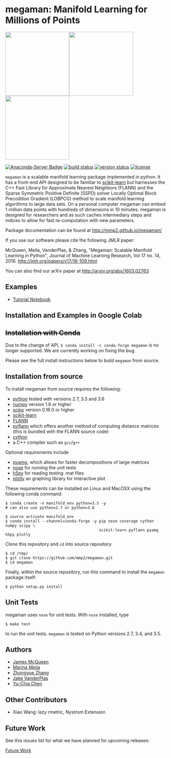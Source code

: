 # megaman: Manifold Learning for Millions of Points

<img src="https://raw.githubusercontent.com/mmp2/megaman/master/doc/images/word2vec_rmetric_plot_no_digits.png" height=200><img src="https://raw.githubusercontent.com/mmp2/megaman/master/doc/images/spectra_D4000.png" height=200><img src="https://raw.githubusercontent.com/mmp2/megaman/master/doc/images/spectra_Halpha.png" height=200>

[![Anaconda-Server Badge](https://anaconda.org/conda-forge/megaman/badges/downloads.svg)](https://anaconda.org/conda-forge/megaman)
[![build status](http://img.shields.io/travis/mmp2/megaman/master.svg?style=flat)](https://travis-ci.org/mmp2/megaman)
[![version status](http://img.shields.io/pypi/v/megaman.svg?style=flat)](https://pypi.python.org/pypi/megaman)
[![license](http://img.shields.io/badge/license-BSD-blue.svg?style=flat)](https://github.com/mmp2/megaman/blob/master/LICENSE)

``megaman`` is a scalable manifold learning package implemented in
python. It has a front-end API designed to be familiar
to [scikit-learn](http://scikit-learn.org/) but harnesses
the C++ Fast Library for Approximate Nearest Neighbors (FLANN)
and the Sparse Symmetric Positive Definite (SSPD) solver
Locally Optimal Block Precodition Gradient (LOBPCG) method
to scale manifold learning algorithms to large data sets.
On a personal computer megaman can embed 1 million data points
with hundreds of dimensions in 10 minutes.
megaman is designed for researchers and as such caches intermediary
steps and indices to allow for fast re-computation with new parameters.

Package documentation can be found at http://mmp2.github.io/megaman/

If you use our software please cite the following JMLR paper:

McQueen, Meila, VanderPlas, & Zhang, "Megaman: Scalable Manifold Learning in Python",
Journal of Machine Learning Research, Vol 17 no. 14, 2016.
http://jmlr.org/papers/v17/16-109.html

You can also find our arXiv paper at http://arxiv.org/abs/1603.02763

## Examples

- [Tutorial Notebook]( https://github.com/mmp2/megaman/blob/master/examples/megaman_tutorial.ipynb)

## Installation and Examples in Google Colab



## ~~Installation with Conda~~

<!-- The easiest way to install ``megaman`` and its dependencies is with
[conda](http://conda.pydata.org/miniconda.html), the cross-platform package
manager for the scientific Python ecosystem.

To install megaman and its dependencies, run

```
$ conda install megaman --channel=conda-forge
```

Currently builds are available for OSX and Linux, on Python 2.7, 3.4, and 3.5.
For other operating systems, see the full install instructions below. -->

Due to the change of API,
`$ conda install -c conda-forge megaman`
is no longer supported.
We are currently working on fixing the bug.

Please see the full install instructions below to build `megaman` from source.

## Installation from source

To install megaman from source requires the following:

- [python](http://python.org) tested with versions 2.7, 3.5 and 3.6
- [numpy](http://numpy.org) version 1.8 or higher
- [scipy](http://scipy.org) version 0.16.0 or higher
- [scikit-learn](http://scikit-learn.org)
- [FLANN](http://www.cs.ubc.ca/research/flann/)
- [pyflann](http://www.cs.ubc.ca/research/flann/) which offers another method of computing distance matrices (this is bundled with the FLANN source code)
- [cython](http://cython.org/)
- a C++ compiler such as ``gcc``/``g++``

Optional requirements include

- [pyamg](http://pyamg.org/), which allows for faster decompositions of large matrices
- [nose](https://nose.readthedocs.org/) for running the unit tests
- [h5py](http://www.h5py.org) for reading testing .mat files
- [plotly](https://plot.ly) an graphing library for interactive plot


These requirements can be installed on Linux and MacOSX using the following conda command:

```shell
$ conda create -n manifold_env python=3.5 -y
# can also use python=2.7 or python=3.6

$ source activate manifold_env
$ conda install --channel=conda-forge -y pip nose coverage cython numpy scipy \
                                         scikit-learn pyflann pyamg h5py plotly
```

Clone this repository and `cd` into source repository

```shell
$ cd /tmp/
$ git clone https://github.com/mmp2/megaman.git
$ cd megaman
```

Finally, within the source repository, run this command to install the ``megaman`` package itself:
```shell
$ python setup.py install
```

## Unit Tests
megaman uses ``nose`` for unit tests. With ``nose`` installed, type
```
$ make test
```
to run the unit tests. ``megaman`` is tested on Python versions 2.7, 3.4, and 3.5.

## Authors
- [James McQueen](http://www.stat.washington.edu/people/jmcq/)
- [Marina Meila](http://www.stat.washington.edu/mmp/)
- [Zhongyue Zhang](https://github.com/Jerryzcn)
- [Jake VanderPlas](http://www.vanderplas.com)
- [Yu-Chia Chen](https://github.com/yuchaz)

## Other Contributors

- Xiao Wang: lazy rmetric, Nystrom Extension

## Future Work

See this issues list for what we have planned for upcoming releases:

[Future Work](https://github.com/mmp2/megaman/issues/47)
